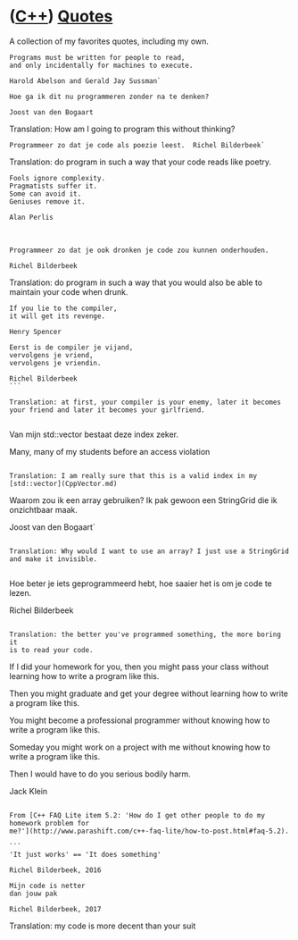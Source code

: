 # ([C++](Cpp.md)) [Quotes](CppQuotes.md)

A collection of my favorites quotes, including my own.

``` 
Programs must be written for people to read, 
and only incidentally for machines to execute.  

Harold Abelson and Gerald Jay Sussman`
```

```
Hoe ga ik dit nu programmeren zonder na te denken?  

Joost van den Bogaart
```

Translation: How am I going to program this without thinking?

```
Programmeer zo dat je code als poezie leest.  Richel Bilderbeek`
```

Translation: do program in such a way that your code reads like poetry.

```
Fools ignore complexity. 
Pragmatists suffer it. 
Some can avoid it. 
Geniuses remove it.  

Alan Perlis
```
 
```
Programmeer zo dat je ook dronken je code zou kunnen onderhouden.  

Richel Bilderbeek
```

Translation: do program in such a way that you would also be able to
maintain your code when drunk.

```
If you lie to the compiler, 
it will get its revenge.  

Henry Spencer
```

```
Eerst is de compiler je vijand, 
vervolgens je vriend, 
vervolgens je vriendin.  

Richel Bilderbeek
``` 

Translation: at first, your compiler is your enemy, later it becomes
your friend and later it becomes your girlfriend.


```
Van mijn std::vector bestaat deze index zeker.  

Many, many of my students before an access violation
```

Translation: I am really sure that this is a valid index in my
[std::vector](CppVector.md)

```
Waarom zou ik een array gebruiken? 
Ik pak gewoon een StringGrid die ik onzichtbaar maak.  

Joost van den Bogaart`
```

Translation: Why would I want to use an array? I just use a StringGrid
and make it invisible.
 
```
Hoe beter je iets geprogrammeerd hebt, 
hoe saaier het is om je code te lezen.  

Richel Bilderbeek
```

Translation: the better you've programmed something, the more boring it
is to read your code.

```
If I did your homework for you, 
then you might pass your class without learning how to write a program like this. 

Then you might graduate and get your degree 
without learning how to write a program like this. 

You might become a professional programmer 
without knowing how to write a program like this. 

Someday you might work on a project with me 
without knowing how to write a program like this. 

Then I would have to do you serious bodily harm.

Jack Klein
```
 
From [C++ FAQ Lite item 5.2: 'How do I get other people to do my
homework problem for
me?'](http://www.parashift.com/c++-faq-lite/how-to-post.html#faq-5.2).

``` 
'It just works' == 'It does something'  

Richel Bilderbeek, 2016
```

``` 
Mijn code is netter
dan jouw pak

Richel Bilderbeek, 2017
```

Translation: my code is more decent than your suit



